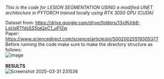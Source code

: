 *This is the code for LESION SEGMENTATION USING a modified UNET architecture in PYTORCH trained locally using RTX 3050 GPU (CUDA)*

Dataset from: https://drive.google.com/drive/folders/13y9Urb8-LgUsRTfdsSS5taQxC1_uPI2w
<br>
Paper: https://www.sciencedirect.com/science/article/pii/S0020025519305377
<br>
Before running the code make sure to make the directory structure as follows:
<br>
![image](https://github.com/user-attachments/assets/adadcf96-a7df-403c-abed-ea833467ab88)
<br><br>
**RESULTS**<br>
![Screenshot 2025-03-31 231536](https://github.com/user-attachments/assets/71cab5b3-6b30-43c9-8ebe-c6e1fe3faa1c)
